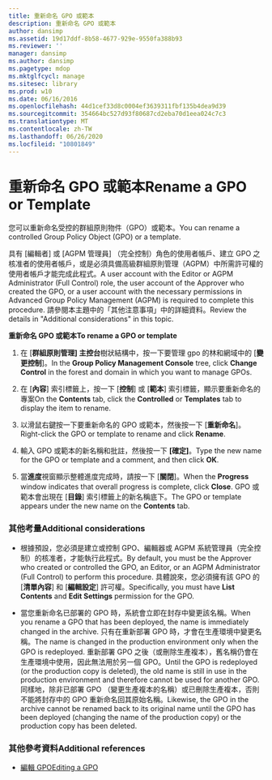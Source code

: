 ```yaml
---
title: 重新命名 GPO 或範本
description: 重新命名 GPO 或範本
author: dansimp
ms.assetid: 19d17ddf-8b58-4677-929e-9550fa388b93
ms.reviewer: ''
manager: dansimp
ms.author: dansimp
ms.pagetype: mdop
ms.mktglfcycl: manage
ms.sitesec: library
ms.prod: w10
ms.date: 06/16/2016
ms.openlocfilehash: 44d1cef33d8c0004ef3639311fbf135b4dea9d39
ms.sourcegitcommit: 354664bc527d93f80687cd2eba70d1eea024c7c3
ms.translationtype: MT
ms.contentlocale: zh-TW
ms.lasthandoff: 06/26/2020
ms.locfileid: "10801849"
---
```

# <span data-ttu-id="ccd7b-103">重新命名 GPO 或範本</span><span class="sxs-lookup"><span data-stu-id="ccd7b-103">Rename a GPO or Template</span></span>


<span data-ttu-id="ccd7b-104">您可以重新命名受控的群組原則物件（GPO）或範本。</span><span class="sxs-lookup"><span data-stu-id="ccd7b-104">You can rename a controlled Group Policy Object (GPO) or a template.</span></span>

<span data-ttu-id="ccd7b-105">具有 [編輯者] 或 [AGPM 管理員] （完全控制）角色的使用者帳戶、建立 GPO 之核准者的使用者帳戶，或是必須具備高級群組原則管理（AGPM）中所需許可權的使用者帳戶才能完成此程式。</span><span class="sxs-lookup"><span data-stu-id="ccd7b-105">A user account with the Editor or AGPM Administrator (Full Control) role, the user account of the Approver who created the GPO, or a user account with the necessary permissions in Advanced Group Policy Management (AGPM) is required to complete this procedure.</span></span> <span data-ttu-id="ccd7b-106">請參閱本主題中的「其他注意事項」中的詳細資料。</span><span class="sxs-lookup"><span data-stu-id="ccd7b-106">Review the details in "Additional considerations" in this topic.</span></span>

**<span data-ttu-id="ccd7b-107">重新命名 GPO 或範本</span><span class="sxs-lookup"><span data-stu-id="ccd7b-107">To rename a GPO or template</span></span>**

1.  <span data-ttu-id="ccd7b-108">在 [**群組原則管理] 主控台**樹狀結構中，按一下要管理 gpo 的林和網域中的 [**變更控制**]。</span><span class="sxs-lookup"><span data-stu-id="ccd7b-108">In the **Group Policy Management Console** tree, click **Change Control** in the forest and domain in which you want to manage GPOs.</span></span>

2.  <span data-ttu-id="ccd7b-109">在 [**內容**] 索引標籤上，按一下 [**控制**] 或 [**範本**] 索引標籤，顯示要重新命名的專案</span><span class="sxs-lookup"><span data-stu-id="ccd7b-109">On the **Contents** tab, click the **Controlled** or **Templates** tab to display the item to rename.</span></span>

3.  <span data-ttu-id="ccd7b-110">以滑鼠右鍵按一下要重新命名的 GPO 或範本，然後按一下 [**重新命名**]。</span><span class="sxs-lookup"><span data-stu-id="ccd7b-110">Right-click the GPO or template to rename and click **Rename**.</span></span>

4.  <span data-ttu-id="ccd7b-111">輸入 GPO 或範本的新名稱和批註，然後按一下 **[確定]**。</span><span class="sxs-lookup"><span data-stu-id="ccd7b-111">Type the new name for the GPO or template and a comment, and then click **OK**.</span></span>

5.  <span data-ttu-id="ccd7b-112">當**進度**視窗顯示整體進度完成時，請按一下 [**關閉**]。</span><span class="sxs-lookup"><span data-stu-id="ccd7b-112">When the **Progress** window indicates that overall progress is complete, click **Close**.</span></span> <span data-ttu-id="ccd7b-113">GPO 或範本會出現在 [**目錄**] 索引標籤上的新名稱底下。</span><span class="sxs-lookup"><span data-stu-id="ccd7b-113">The GPO or template appears under the new name on the **Contents** tab.</span></span>

### <span data-ttu-id="ccd7b-114">其他考量</span><span class="sxs-lookup"><span data-stu-id="ccd7b-114">Additional considerations</span></span>

-   <span data-ttu-id="ccd7b-115">根據預設，您必須是建立或控制 GPO、編輯器或 AGPM 系統管理員（完全控制）的核准者，才能執行此程式。</span><span class="sxs-lookup"><span data-stu-id="ccd7b-115">By default, you must be the Approver who created or controlled the GPO, an Editor, or an AGPM Administrator (Full Control) to perform this procedure.</span></span> <span data-ttu-id="ccd7b-116">具體說來，您必須擁有該 GPO 的 [**清單內容**] 和 [**編輯設定**] 許可權。</span><span class="sxs-lookup"><span data-stu-id="ccd7b-116">Specifically, you must have **List Contents** and **Edit Settings** permission for the GPO.</span></span>

-   <span data-ttu-id="ccd7b-117">當您重新命名已部署的 GPO 時，系統會立即在封存中變更該名稱。</span><span class="sxs-lookup"><span data-stu-id="ccd7b-117">When you rename a GPO that has been deployed, the name is immediately changed in the archive.</span></span> <span data-ttu-id="ccd7b-118">只有在重新部署 GPO 時，才會在生產環境中變更名稱。</span><span class="sxs-lookup"><span data-stu-id="ccd7b-118">The name is changed in the production environment only when the GPO is redeployed.</span></span> <span data-ttu-id="ccd7b-119">重新部署 GPO 之後（或刪除生產複本），舊名稱仍會在生產環境中使用，因此無法用於另一個 GPO。</span><span class="sxs-lookup"><span data-stu-id="ccd7b-119">Until the GPO is redeployed (or the production copy is deleted), the old name is still in use in the production environment and therefore cannot be used for another GPO.</span></span> <span data-ttu-id="ccd7b-120">同樣地，除非已部署 GPO （變更生產複本的名稱）或已刪除生產複本，否則不能將封存中的 GPO 重新命名回其原始名稱。</span><span class="sxs-lookup"><span data-stu-id="ccd7b-120">Likewise, the GPO in the archive cannot be renamed back to its original name until the GPO has been deployed (changing the name of the production copy) or the production copy has been deleted.</span></span>

### <span data-ttu-id="ccd7b-121">其他參考資料</span><span class="sxs-lookup"><span data-stu-id="ccd7b-121">Additional references</span></span>

-   [<span data-ttu-id="ccd7b-122">編輯 GPO</span><span class="sxs-lookup"><span data-stu-id="ccd7b-122">Editing a GPO</span></span>](editing-a-gpo-agpm30ops.md)

 

 





